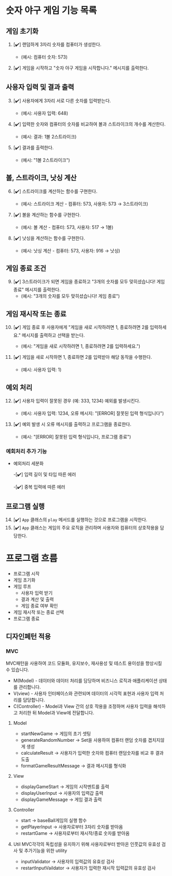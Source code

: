 # 숫자 야구 게임 기능 목록

## 게임 초기화

1. [✔️] 랜덤하게 3자리 숫자를 컴퓨터가 생성한다.

   - (예시: 컴퓨터 숫자: 573)

2. [✔️] 게임을 시작하고 "숫자 야구 게임을 시작합니다." 메시지를 출력한다.

## 사용자 입력 및 결과 출력

3. [✔️] 사용자에게 3자리 서로 다른 숫자를 입력받는다.

   - (예시: 사용자 입력: 648)

4. [✔️] 입력한 숫자와 컴퓨터의 숫자를 비교하여 볼과 스트라이크의 개수를 계산한다.

   - (예시: 결과: 1볼 2스트라이크)

5. [✔️] 결과를 출력한다.
   - (예시: "1볼 2스트라이크")

## 볼, 스트라이크, 낫싱 계산

6. [✔️] 스트라이크를 계산하는 함수를 구현한다.

   - (예시: 스트라이크 계산 - 컴퓨터: 573, 사용자: 573 → 3스트라이크)

7. [✔️] 볼을 계산하는 함수를 구현한다.

   - (예시: 볼 계산 - 컴퓨터: 573, 사용자: 517 → 1볼)

8. [✔️] 낫싱을 계산하는 함수를 구현한다.
   - (예시: 낫싱 계산 - 컴퓨터: 573, 사용자: 916 → 낫싱)

## 게임 종료 조건

9. [✔️] 3스트라이크가 되면 게임을 종료하고 "3개의 숫자를 모두 맞히셨습니다! 게임 종료" 메시지를 출력한다.
   - (예시: "3개의 숫자를 모두 맞히셨습니다! 게임 종료")

## 게임 재시작 또는 종료

10. [✔️] 게임 종료 후 사용자에게 "게임을 새로 시작하려면 1, 종료하려면 2를 입력하세요." 메시지를 출력하고 선택을 받는다.

    - (예시: "게임을 새로 시작하려면 1, 종료하려면 2를 입력하세요.")

11. [✔️] 게임을 새로 시작하면 1, 종료하면 2를 입력받아 해당 동작을 수행한다.
    - (예시: 사용자 입력: 1)

## 예외 처리

12. [✔️] 사용자 입력이 잘못된 경우 (예: 333, 1234) 예외를 발생시킨다.

    - (예시: 사용자 입력: 1234, 오류 메시지: "[ERROR] 잘못된 입력 형식입니다")

13. [✔️] 예외 발생 시 오류 메시지를 출력하고 프로그램을 종료한다.
    - (예시: "[ERROR] 잘못된 입력 형식입니다, 프로그램 종료")

### 예회처리 추가 기능

- 예외처리 세분화

  -[✔️] 입력 길이 및 타입 따른 에러

  -[✔️] 중복 입력에 따른 에러

## 프로그램 실행

14. [✔️] `App` 클래스의 `play` 메서드를 실행하는 것으로 프로그램을 시작한다.
15. [✔️] `App` 클래스는 게임의 주요 로직을 관리하며 사용자와 컴퓨터의 상호작용을 담당한다.

# 프로그램 흐름

- 프로그램 시작
- 게임 초기화
- 게임 루프
  - 사용자 입력 받기
  - 결과 계산 및 출력
  - 게임 종료 여부 확인
- 게임 재시작 또는 종료 선택
- 프로그램 종료

## 디자인페턴 적용

### MVC

MVC패턴을 사용하여 코드 모듈화, 유지보수, 재사용성 및 테스트 용이성을 향상시킬 수 있습니다.

- M(Model) - 데이터와 데이터 처리를 담당하며 비즈니스 로직과 애플리케이션 상태를 관리합니다.
- V(view) - 사용자 인터페이스와 관련되며 데이터의 시각적 표현과 사용자 입력 처리를 담당합니다.
- C(Controller) - Model과 View 간의 상호 작용을 조정하며 사용자 입력을 해석하고 처리한 뒤 Model과 View에 전달합니다.

1. Model

   - startNewGame -> 게임의 초기 셋팅
   - generateRandomNumber -> Set을 사용하여 컴퓨터 랜덤 숫자를 겹치지않게 생성
   - calculateResult -> 사용자가 입력한 숫자와 컴퓨터 랜덤숫자를 비교 후 결과 도출
   - formatGameResultMessage -> 결과 메시지를 형식화

2. View

   - displayGameStart -> 게임의 시작멘트를 출력
   - displayUserInput -> 사용자의 입력갑 출력
   - displayGameMessage -> 게임 결과 출력

3. Controller

   - start -> baseBall게임의 실행 함수
   - getPlayerInput -> 사용자로부터 3자리 숫자를 받아옴
   - restartGame -> 사용자로부터 재시작/종료 숫자를 받아옴

4. Util
   MVC각각의 독립성을 유지하기 위해 사용자로부터 받아온 인풋값의 유효성 검사 및 추가기능을 위한 utility

   - inputValidator -> 사용자의 입력값의 유효성 검사
   - restartInputVaildator -> 사용자가 입력한 재시작 입력값의 유효성 검사
